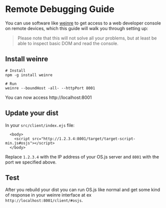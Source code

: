 # Remote Debugging Guide

You can use software like [weinre](http://people.apache.org/~pmuellr/weinre/docs/latest/) to get access to a web developer console on remote devices, which this guide will walk you through setting up:

> Please note that this will not solve all your problems, but at least be able to inspect basic DOM and read the console.

## Install weinre

```
# Install
npm -g install weinre

# Run
weinre --boundHost -all- --httpPort 8001
```

You can now access http://localhost:8001

## Update your dist

In your `src/client/index.ejs` file:

```
  <body>
    <script src="http://1.2.3.4:8001/target/target-script-min.js#osjs"></script>
  </body>
```

Replace `1.2.3.4` with the IP address of your OS.js server and `8001` with the port we specified above.

## Test

After you rebuild your dist you can run OS.js like normal and get some kind of response in your weinre interface at ex `http://localhost:8001/client/#osjs`.
